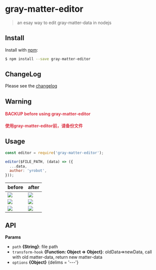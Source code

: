 # gray-matter-editor

> an esay way to edit gray-matter-data in nodejs

## Install

Install with [npm](https://www.npmjs.com/):

```sh
$ npm install --save gray-matter-editor
```

## ChangeLog

Please see the [changelog](CHANGELOG.md)


## Warning

<h4 style='color:#dc3545;'>BACKUP before using gray-matter-editor</h3>
<h4 style='color:#dc3545;'>使用gray-matter-editor前，请备份文件</h3>

## Usage

```javascript
const editor = require('gray-matter-editor');

editor($FILE_PATH, (data) => ({
  ...data,
  author: 'yrobot',
}));
```

| before                                                                  | after                                                                   |
| ----------------------------------------------------------------------- | ----------------------------------------------------------------------- |
| ![](https://tva1.sinaimg.cn/large/008i3skNly1gq7juv4k69j30ea04omxn.jpg) | ![](https://tva1.sinaimg.cn/large/008i3skNly1gq7jzo2qxfj30e8094dgl.jpg) |
| ![](https://tva1.sinaimg.cn/large/008i3skNly1gq7juckqjtj30ew070q3j.jpg) | ![](https://tva1.sinaimg.cn/large/008i3skNly1gq7jx82sehj30eo094dgq.jpg) |
| ![](https://tva1.sinaimg.cn/large/008i3skNly1gq7jui1rzoj30ge09475a.jpg) | ![](https://tva1.sinaimg.cn/large/008i3skNly1gq7jz2hkphj30gy09wwfo.jpg) |

## API

**Params**

- `path` **{String}**: file path
- `transform-hook` **{Function: Object => Object}**: oldData=>newData, call with old matter-data, return new matter-data
- `options` **{Object}** {delims = '---'}
